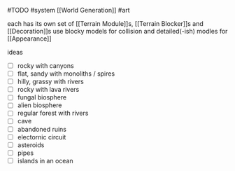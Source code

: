 #TODO
#system [[World Generation]]
#art 

each has its own set of [[Terrain Module]]s, [[Terrain Blocker]]s and [[Decoration]]s
use blocky models for collision and detailed(-ish) modles for [[Appearance]]

ideas
- [ ] rocky with canyons
- [ ] flat, sandy with monoliths / spires
- [ ] hilly, grassy with rivers
- [ ] rocky with lava rivers
- [ ] fungal biosphere
- [ ] alien biosphere
- [ ] regular forest with rivers
- [ ] cave
- [ ] abandoned ruins
- [ ] electornic circuit
- [ ] asteroids
- [ ] pipes
- [ ] islands in an ocean
